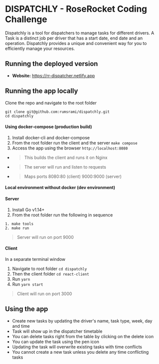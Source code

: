 DISPATCHLY - RoseRocket Coding Challenge
=================


Dispatchly is a tool for dispatchers to manage tasks for different drivers. A Task is a distinct job per driver that has a start date, end date and an operation. Dispatchly provides a unique and convenient way for you to efficiently manage your resources.

Running the deployed version
---
-	**Website:** https://rr-dispatcher.netlify.app

Running the app locally
---
Clone the repo and navigate to the root folder
```
git clone git@github.com:rumsrami/dispatchly.git
cd dispatchly
```

#### Using docker-compose (production build)

1. Install docker-cli and docker-compose
2. From the root folder run the client and the server
``` make compose ```
3. Access the app using the browser
``` http://localhost:8080 ```
- > This builds the client and runs it on Nginx 
- > The server will run and listen to requests
- > Maps ports 8080:80 (client) 9000:9000 (server)

#### Local environment without docker (dev environment)
#### Server
1. Install Go v1.14+
2. From the root folder run the following in sequence
```
1. make tools
2. make run
```
> Server will run on port 9000
#### Client
In a separate terminal window
1. Navigate to root folder `cd dispatchly`
2. Then the client folder `cd react-client`
3. Run `yarn`
4. Run `yarn start`
> Client will run on port 3000

Using the app
----
- Create new tasks by updating the driver's name, task type, week, day and time
- Task will show up in the dispatcher timetable
- You can delete tasks right from the table by clicking on the delete icon
- You can update the task using the pen icon
- Updating the task will overwrite existing tasks with time conflicts
- You cannot create a new task unless you delete any time conflicting tasks
